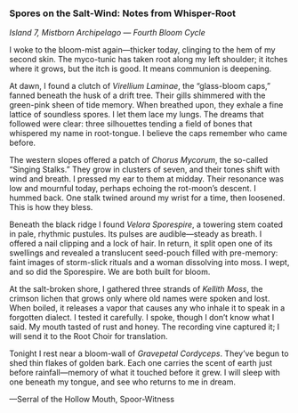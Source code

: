 ### Spores on the Salt-Wind: Notes from Whisper-Root

*Island 7, Mistborn Archipelago — Fourth Bloom Cycle*

I woke to the bloom-mist again—thicker today, clinging to the hem of my second skin. The myco-tunic has taken root along my left shoulder; it itches where it grows, but the itch is good. It means communion is deepening.

At dawn, I found a clutch of *Virellium Laminae*, the “glass-bloom caps,” fanned beneath the husk of a drift tree. Their gills shimmered with the green-pink sheen of tide memory. When breathed upon, they exhale a fine lattice of soundless spores. I let them lace my lungs. The dreams that followed were clear: three silhouettes tending a field of bones that whispered my name in root-tongue. I believe the caps remember who came before.

The western slopes offered a patch of *Chorus Mycorum*, the so-called “Singing Stalks.” They grow in clusters of seven, and their tones shift with wind and breath. I pressed my ear to them at midday. Their resonance was low and mournful today, perhaps echoing the rot-moon’s descent. I hummed back. One stalk twined around my wrist for a time, then loosened. This is how they bless.

Beneath the black ridge I found *Velora Sporespire*, a towering stem coated in pale, rhythmic pustules. Its pulses are audible—steady as breath. I offered a nail clipping and a lock of hair. In return, it split open one of its swellings and revealed a translucent seed-pouch filled with pre-memory: faint images of storm-slick rituals and a woman dissolving into moss. I wept, and so did the Sporespire. We are both built for bloom.

At the salt-broken shore, I gathered three strands of *Kellith Moss*, the crimson lichen that grows only where old names were spoken and lost. When boiled, it releases a vapor that causes any who inhale it to speak in a forgotten dialect. I tested it carefully. I spoke, though I don’t know what I said. My mouth tasted of rust and honey. The recording vine captured it; I will send it to the Root Choir for translation.

Tonight I rest near a bloom-wall of *Gravepetal Cordyceps*. They’ve begun to shed thin flakes of golden bark. Each one carries the scent of earth just before rainfall—memory of what it touched before it grew. I will sleep with one beneath my tongue, and see who returns to me in dream.

—Serral of the Hollow Mouth, Spoor-Witness 
